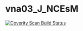 # vna03_J_NCEsM
<a href="https://scan.coverity.com/projects/wendyzhang1121-vna03_j_ncesm">
  <img alt="Coverity Scan Build Status"
       src="https://scan.coverity.com/projects/9644/badge.svg"/>
</a>
